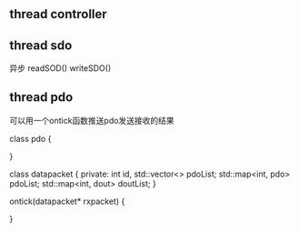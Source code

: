 
#  

## thread controller  

## thread sdo  
异步
readSOD()
writeSDO()

## thread pdo  
可以用一个ontick函数推送pdo发送接收的结果  

class pdo {
  
}

class datapacket {
private:
  int id,
  std::vector<> pdoList;
  std::map<int, pdo> pdoList;
  std::map<int, dout> doutList;
}

ontick(datapacket* rxpacket)
{

}


